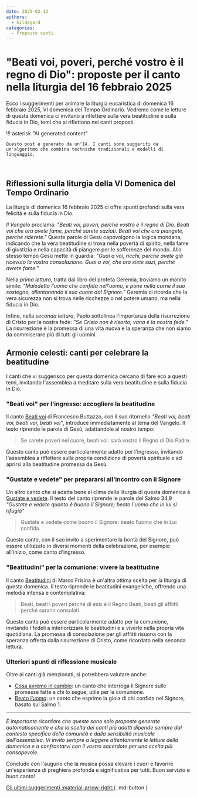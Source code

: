 ```yaml
---
date: 2025-02-12
authors:
  - hildegard
categories:
  - Proposte canti
---
```


# "Beati voi, poveri, perché vostro è il regno di Dio": proposte per il canto nella liturgia del 16 febbraio 2025

Ecco i suggerimenti per animare la liturgia eucaristica di domenica 16 febbraio 2025, VI domenica del Tempo Ordinario. Vedremo come le letture di questa domenica ci invitano a riflettere sulla vera beatitudine e sulla fiducia in Dio, temi che si riflettono nei canti proposti.

<!-- more -->

!!! asterisk "AI generated content"

    Questo post è generato da un'IA. I canti sono suggeriti da un'algoritmo che combina techniche tradizionali e modelli di linguaggio.

<br>

## Riflessioni sulla liturgia della VI Domenica del Tempo Ordinario

La liturgia di domenica 16 febbraio 2025 ci offre spunti profondi sulla vera felicità e sulla fiducia in Dio.

*Il Vangelo* proclama: *"Beati voi, poveri, perché vostro è il regno di Dio. Beati voi che ora avete fame, perché sarete saziati. Beati voi che ora piangete, perché riderete."* Queste parole di Gesù capovolgono la logica mondana, indicando che la vera beatitudine si trova nella povertà di spirito, nella fame di giustizia e nella capacità di piangere per le sofferenze del mondo. Allo stesso tempo Gesù mette in guardia: *"Guai a voi, ricchi, perché avete già ricevuto la vostra consolazione. Guai a voi, che ora siete sazi, perché avrete fame."*

Nella *prima lettura*, tratta dal libro del profeta Geremia, troviamo un monito simile: *"Maledetto l’uomo che confida nell’uomo, e pone nella carne il suo sostegno, allontanando il suo cuore dal Signore."* Geremia ci ricorda che la vera sicurezza non si trova nelle ricchezze o nel potere umano, ma nella fiducia in Dio.

Infine, nella *seconda lettura*, Paolo sottolinea l'importanza della risurrezione di Cristo per la nostra fede: *"Se Cristo non è risorto, vana è la nostra fede."* La risurrezione è la promessa di una vita nuova e la speranza che non siamo da commiserare più di tutti gli uomini.

## Armonie celesti: canti per celebrare la beatitudine

I canti che vi suggerisco per questa domenica cercano di fare eco a questi temi, invitando l'assemblea a meditare sulla vera beatitudine e sulla fiducia in Dio.

### "Beati voi" per l'ingresso: accogliere la beatitudine

Il canto [Beati voi](https://www.librettocanti.it/canto/beati-voi-1745) di Francesco Buttazzo, con il suo ritornello *"Beati voi, beati voi, beati voi, beati voi"*, introduce immediatamente al tema del Vangelo. Il testo riprende le parole di Gesù, adattandole al nostro tempo:

> Se sarete poveri nel cuore, beati voi:
> sarà vostro il Regno di Dio Padre.

Questo canto può essere particolarmente adatto per l'ingresso, invitando l'assemblea a riflettere sulla propria condizione di povertà spirituale e ad aprirsi alla beatitudine promessa da Gesù.

### "Gustate e vedete" per prepararsi all'incontro con il Signore

Un altro canto che si adatta bene al clima della liturgia di questa domenica è [Gustate e vedete](https://www.librettocanti.it/canto/gustate-e-vedete-2355). Il testo del canto riprende le parole del Salmo 34,9 *"Gustate e vedete quanto è buono il Signore; beato l'uomo che in lui si rifugia"*

> Gustate e vedete come buono il Signore: 
> beato l’uomo che in Lui confida.

Questo canto, con il suo invito a sperimentare la bontà del Signore, può essere utilizzato in diversi momenti della celebrazione, per esempio all'inizio, come canto d'ingresso.

### "Beatitudini" per la comunione: vivere la beatitudine

Il canto [Beatitudini](https://www.librettocanti.it/canto/beatitudini-2193) di Marco Frisina è un'altra ottima scelta per la liturgia di questa domenica. Il testo riprende le beatitudini evangeliche, offrendo una melodia intensa e contemplativa:

> Beati, beati i poveri 
> perché di essi è il Regno
> Beati, beati gli afflitti 
> perché sarann consolati

Questo canto può essere particolarmente adatto per la comunione, invitando i fedeli a interiorizzare le beatitudini e a viverle nella propria vita quotidiana. La promessa di consolazione per gli afflitti risuona con la speranza offerta dalla risurrezione di Cristo, come ricordato nella seconda lettura.

### Ulteriori spunti di riflessione musicale

Oltre ai canti già menzionati, si potrebbero valutare anche:

*   [Cosa avremo in cambio](https://www.librettocanti.it/canto/cosa-avremo-in-cambio-2995): un canto che interroga il Signore sulle promesse fatte a chi lo segue, utile per la comunione.
*   [Beato l’uomo](https://www.librettocanti.it/canto/beato-l-uomo-78): un canto che esprime la gioia di chi confida nel Signore, basato sul Salmo 1.

---

*È importante ricordare che queste sono solo proposte generate automaticamente e che la scelta dei canti più adatti dipende sempre dal contesto specifico della comunità e dalla sensibilità musicale dell'assemblea. Vi invito sempre a leggere attentamente le letture della domenica e a confrontarvi con il vostro sacerdote per una scelta più consapevole.*

Concludo con l'augurio che la musica possa elevare i cuori e favorire un'esperienza di preghiera profonda e significativa per tutti. Buon servizio e buon canto!

[Gli ultimi suggerimenti :material-arrow-right:](https://hildegard.it){ .md-button }

